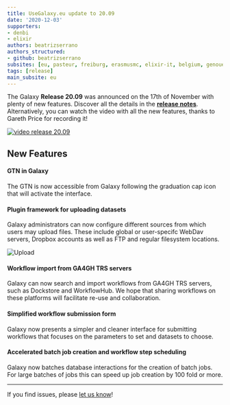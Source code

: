 ```yaml
---
title: UseGalaxy.eu update to 20.09
date: '2020-12-03'
supporters:
- denbi
- elixir
authors: beatrizserrano
authors_structured:
- github: beatrizserrano
subsites: [eu, pasteur, freiburg, erasmusmc, elixir-it, belgium, genouest]
tags: [release]
main_subsite: eu
---
```


The Galaxy __Release 20.09__ was announced on the 17th of November with plenty of new features. Discover all the details in the [__release notes__](https://docs.galaxyproject.org/en/master/releases/20.09_announce.html). Alternatively, you can watch the video with all the new features, thanks to Gareth Price for recording it!

[![video release 20.09](https://img.youtube.com/vi/dIeXVW_eoJk/0.jpg)](https://www.youtube.com/watch?v=dIeXVW_eoJk)


## New Features

#### GTN in Galaxy

The GTN is now accessible from Galaxy following the graduation cap icon that will activate the interface.

#### Plugin framework for uploading datasets

Galaxy administrators can now configure different sources from which users may upload files. These include global or user-specifc WebDav servers, Dropbox accounts as well as FTP and regular filesystem locations.

![Upload](/assets/media/20.09-upload-search.png)

#### Workflow import from GA4GH TRS servers

Galaxy can now search and import workflows from GA4GH TRS servers, such as Dockstore and WorkflowHub. We hope that sharing workflows on these platforms will facilitate re-use and collaboration.

#### Simplified workflow submission form

Galaxy now presents a simpler and cleaner interface for submitting workflows that focuses on the parameters to set and datasets to choose.

#### Accelerated batch job creation and workflow step scheduling

Galaxy now batches database interactions for the creation of batch jobs. For large batches of jobs this can speed up job creation by 100 fold or more. 

---

If you find issues, please [let us know](mailto:galaxy@informatik.uni-freiburg.de)!

